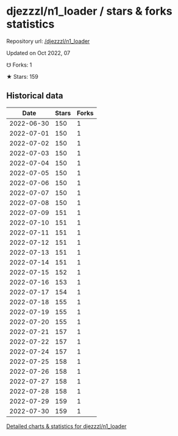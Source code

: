 # djezzzl/n1_loader / stars & forks statistics

Repository url: [/djezzzl/n1_loader](https://github.com/djezzzl/n1_loader)

Updated on Oct 2022, 07

☋ Forks: 1

★ Stars: 159

## Historical data
| Date | Stars | Forks |
|------|-------|-------|
| 2022-06-30 | 150 | 1 | 
| 2022-07-01 | 150 | 1 | 
| 2022-07-02 | 150 | 1 | 
| 2022-07-03 | 150 | 1 | 
| 2022-07-04 | 150 | 1 | 
| 2022-07-05 | 150 | 1 | 
| 2022-07-06 | 150 | 1 | 
| 2022-07-07 | 150 | 1 | 
| 2022-07-08 | 150 | 1 | 
| 2022-07-09 | 151 | 1 | 
| 2022-07-10 | 151 | 1 | 
| 2022-07-11 | 151 | 1 | 
| 2022-07-12 | 151 | 1 | 
| 2022-07-13 | 151 | 1 | 
| 2022-07-14 | 151 | 1 | 
| 2022-07-15 | 152 | 1 | 
| 2022-07-16 | 153 | 1 | 
| 2022-07-17 | 154 | 1 | 
| 2022-07-18 | 155 | 1 | 
| 2022-07-19 | 155 | 1 | 
| 2022-07-20 | 155 | 1 | 
| 2022-07-21 | 157 | 1 | 
| 2022-07-22 | 157 | 1 | 
| 2022-07-24 | 157 | 1 | 
| 2022-07-25 | 158 | 1 | 
| 2022-07-26 | 158 | 1 | 
| 2022-07-27 | 158 | 1 | 
| 2022-07-28 | 158 | 1 | 
| 2022-07-29 | 159 | 1 | 
| 2022-07-30 | 159 | 1 | 


[Detailed charts & statistics for djezzzl/n1_loader](https://reviewgithub.com/rep/djezzzl/n1_loader)
